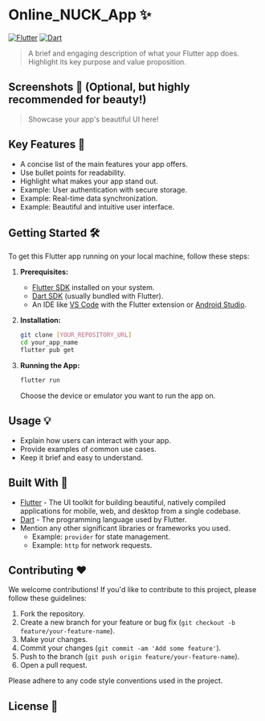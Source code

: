 # Online_NUCK_App ✨

[![Flutter](https://img.shields.io/badge/Flutter-%2302569B.svg?style=flat&logo=flutter&logoColor=white)](https://flutter.dev)
[![Dart](https://img.shields.io/badge/Dart-%230175C2.svg?style=flat&logo=dart&logoColor=white)](https://dart.dev)
> A brief and engaging description of what your Flutter app does. Highlight its key purpose and value proposition.

## Screenshots 📱 (Optional, but highly recommended for beauty!)

> Showcase your app's beautiful UI here!

## Key Features 🚀

* A concise list of the main features your app offers.
* Use bullet points for readability.
* Highlight what makes your app stand out.
* Example: User authentication with secure storage.
* Example: Real-time data synchronization.
* Example: Beautiful and intuitive user interface.

## Getting Started 🛠️

To get this Flutter app running on your local machine, follow these steps:

1.  **Prerequisites:**
    * [Flutter SDK](https://flutter.dev/docs/get-started/install) installed on your system.
    * [Dart SDK](https://dart.dev/get-dart) (usually bundled with Flutter).
    * An IDE like [VS Code](https://code.visualstudio.com/) with the Flutter extension or [Android Studio](https://developer.android.com/studio/).

2.  **Installation:**
    ```bash
    git clone [YOUR_REPOSITORY_URL]
    cd your_app_name
    flutter pub get
    ```

3.  **Running the App:**
    ```bash
    flutter run
    ```

    Choose the device or emulator you want to run the app on.

## Usage 💡

* Explain how users can interact with your app.
* Provide examples of common use cases.
* Keep it brief and easy to understand.

## Built With 🧱

* [Flutter](https://flutter.dev/) - The UI toolkit for building beautiful, natively compiled applications for mobile, web, and desktop from a single codebase.
* [Dart](https://dart.dev/) - The programming language used by Flutter.
* Mention any other significant libraries or frameworks you used.
    * Example: `provider` for state management.
    * Example: `http` for network requests.

## Contributing ❤️

We welcome contributions! If you'd like to contribute to this project, please follow these guidelines:

1.  Fork the repository.
2.  Create a new branch for your feature or bug fix (`git checkout -b feature/your-feature-name`).
3.  Make your changes.
4.  Commit your changes (`git commit -am 'Add some feature'`).
5.  Push to the branch (`git push origin feature/your-feature-name`).
6.  Open a pull request.

Please adhere to any code style conventions used in the project.

## License 📄